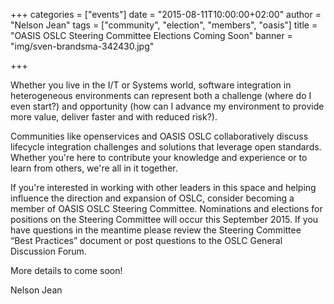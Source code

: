 +++
categories = ["events"]
date = "2015-08-11T10:00:00+02:00"
author = "Nelson Jean"
tags = ["community", "election", "members", "oasis"]
title = "OASIS OSLC Steering Committee Elections Coming Soon"
banner = "img/sven-brandsma-342430.jpg"

+++

Whether you live in the I/T or Systems world, software integration in heterogeneous environments can represent both a challenge (where do I even start?) and opportunity (how can I advance my environment to provide more value, deliver faster and with reduced risk?).

Communities like openservices and OASIS OSLC collaboratively discuss lifecycle integration challenges and solutions that leverage open standards. Whether you're here to contribute your knowledge and experience or to learn from others, we're all in it together. 

If you're interested in working with other leaders in this space and helping influence the direction and expansion of OSLC, consider becoming a member of OASIS OSLC Steering Committee.  Nominations and elections for positions on the Steering Committee will occur this September 2015. If you have questions in the meantime please review the Steering Committee “Best Practices” document or  post questions to the OSLC General Discussion Forum. 

More details to come soon! 

Nelson Jean 